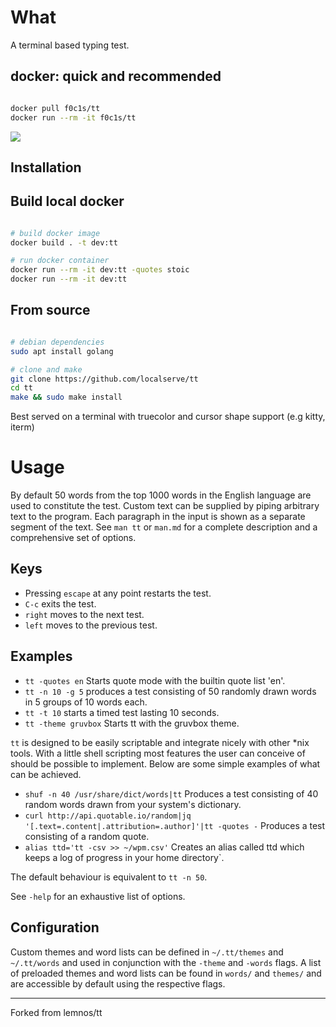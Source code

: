 # What

A terminal based typing test.

## docker: quick and recommended

```bash

docker pull f0c1s/tt
docker run --rm -it f0c1s/tt

```

![](demo.gif)

## Installation

## Build local docker

```bash

# build docker image
docker build . -t dev:tt

# run docker container
docker run --rm -it dev:tt -quotes stoic
docker run --rm -it dev:tt

```

## From source

```bash

# debian dependencies
sudo apt install golang

# clone and make
git clone https://github.com/localserve/tt
cd tt
make && sudo make install

```

Best served on a terminal with truecolor and cursor shape support (e.g kitty, iterm)

# Usage

By default 50 words from the top 1000 words in the English language are used to
constitute the test. Custom text can be supplied by piping arbitrary text to the
program. Each paragraph in the input is shown as a separate segment of the text.
See `man tt` or `man.md` for a complete description and a comprehensive set of
options.

## Keys

- Pressing `escape` at any point restarts the test.
- `C-c` exits the test.
- `right` moves to the next test.
- `left` moves to the previous test.

## Examples

 - `tt -quotes en` Starts quote mode with the builtin quote list 'en'.
 - `tt -n 10 -g 5` produces a test consisting of 50 randomly drawn words in 5 groups of 10 words each.
 - `tt -t 10` starts a timed test lasting 10 seconds.
 - `tt -theme gruvbox` Starts tt with the gruvbox theme.

`tt` is designed to be easily scriptable and integrate nicely with
other *nix tools. With a little shell scripting most features the user can
conceive of should be possible to implement. Below are some simple examples of
what can be achieved.

 - `shuf -n 40 /usr/share/dict/words|tt`  Produces a test consisting of 40 random words drawn from your system's dictionary.
 - `curl http://api.quotable.io/random|jq '[.text=.content|.attribution=.author]'|tt -quotes -` Produces a test consisting of a random quote.
 - `alias ttd='tt -csv >> ~/wpm.csv'` Creates an alias called ttd which keeps a log of progress in your home directory`.

The default behaviour is equivalent to `tt -n 50`.

See `-help` for an exhaustive list of options.

## Configuration

Custom themes and word lists can be defined in `~/.tt/themes` and `~/.tt/words`
and used in conjunction with the `-theme` and `-words` flags. A list of
preloaded themes and word lists can be found in `words/` and `themes/` and are
accessible by default using the respective flags.


----


Forked from lemnos/tt
